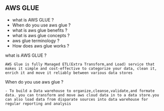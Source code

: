 ## AWS GLUE
- what is AWS GLUE ?
- When do you use aws glue  ?
- what is aws glue benefits ?
- what is aws glue concepts ?
- aws glue terminology ?
- How does aws glue works ?

what is AWS GLUE ?
```
AWS Glue is fully Managed ETL(Extra Transform,and Load) service that makes it simple and cost-effective to categorize your data, clean it, enrich it and move it reliably between various data stores
```
When do you use aws glue  ?
```
- To build a Data warehouse to organize,cleanse,validate,and formate data. you can transform and move aws cloud data in to a data store.you can also load data from disparate sources into data warehouse for regular reporting and analysis 
```
